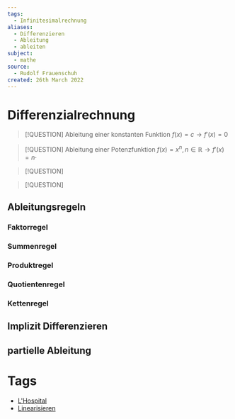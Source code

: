 ```yaml
---
tags:
  - Infinitesimalrechnung
aliases:
  - Differenzieren
  - Ableitung
  - ableiten
subject:
  - mathe
source:
  - Rudolf Frauenschuh
created: 26th March 2022
---
```


# Differenzialrechnung


> [!QUESTION] Ableitung einer konstanten Funktion
> 	$f(x)=c\rightarrow f'(x) = 0$

> [!QUESTION] Ableitung einer Potenzfunktion
> $f(x) = x^{n}, n\in\mathbb{R}\to f'(x)=n\cdot$

> [!QUESTION] 

> [!QUESTION] 



## Ableitungsregeln

### Faktorregel

### Summenregel

### Produktregel

### Quotientenregel

### Kettenregel

## Implizit Differenzieren

## partielle Ableitung

# Tags

- [L'Hospital](L'Hospital.md)
- [Linearisieren](Linearisieren)